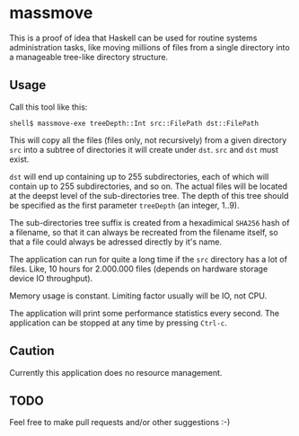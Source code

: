 # massmove

This is a proof of idea that Haskell can be used for routine systems administration tasks, like moving millions of files from a single directory into a manageable tree-like directory structure.

## Usage

Call this tool like this:

```
shell$ massmove-exe treeDepth::Int src::FilePath dst::FilePath
```

This will copy all the files (files only, not recursively) from a given directory `src` into a subtree of directories it will create under `dst`. `src` and `dst` must exist.

`dst` will end up containing up to 255 subdirectories, each of which will contain up to 255 subdirectories, and so on. The actual files will be located at the deepst level of the sub-directories tree. The depth of this tree should be specified as the first parameter `treeDepth` (an integer, 1..9).

The sub-directories tree suffix is created from a hexadimical `SHA256` hash of a filename, so that it can always be recreated from the filename itself, so that a file could always be adressed directly by it's name.

The application can run for quite a long time if the `src` directory has a lot of files. Like, 10 hours for 2.000.000 files (depends on hardware storage device IO throughput). 

Memory usage is constant. Limiting factor usually will be IO, not CPU.

The application will print some performance statistics every second. The application can be stopped at any time by pressing `Ctrl-c`.

## Caution

Currently this application does no resource management.

## TODO

Feel free to make pull requests and/or other suggestions :-)

